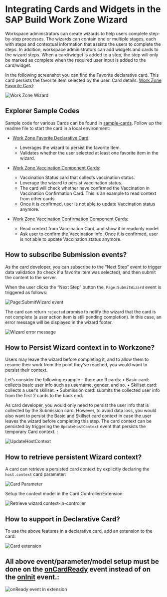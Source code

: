 # Integrating Cards and Widgets in the SAP Build Work Zone Wizard

Workspace administrators can create wizards to help users complete step-by-step processes. The wizards can contain one or multiple stages, each with steps and contextual information that assists the users to complete the steps. In addition, workspace administrators can add widgets and cards to the wizard steps. When a card/widget is added to a step, the step will only be marked as complete when the required user input is added to the card/widget.

In the following screenshot you can find the Favorite declarative card. This card persists the favorite item selected by the user. 
Card details: [Work Zone Favorite Card](./sample-cards/wz-favorite-card):

 ![Work Zone Wizard](./images/wizard.png)

## Explorer Sample Codes

Sample code for various Cards can be found in [sample-cards](./sample-cards/README.md). Follow up the readme file to start the card in a local environment:

* [Work Zone Favorite Declarative Card](./sample-cards/wz-favorite-card):
  - Leverages the wizard to persist the favorite Item.
  - Validates whether the user selected at least one favorite item in the wizard.

* [Work Zone Vaccination Component Cards](./sample-cards/wz-favorite-card):
  - Vaccination Status card that collects vaccination status.
  - Leverage the wizard to persist vaccination status.
  - The card will check whether have confirmed the Vaccination in Vaccination Confirmation Card. This is an example to read context from other cards.
  - Once it is confirmed, user is not able to update Vaccination status anymore.

* [Work Zone Vaccination Confirmation Component Cards](./sample-cards/wz-favorite-card):
  - Read context from Vaccination Card, and show it in readonly model
  - Ask user to confirm the Vaccination info. Once it is confirmed, user is not able to update Vaccination status anymore.


## How to subscribe Submission events?

As the card developer, you can subscribe to the “Next Step” event to trigger data validation (to check if a favorite item was selected), and then submit the content to the server.

When the user clicks the “Next Step” button the, `Page:SubmitWizard` event is triggered as follows:

![Page:SubmitWizard event](./images/submit-wizard.png)

The card can return `rejected` promise to notify the wizard that the card is not complete (a user action item is still pending completion). In this case, an error message will be displayed in the wizard footer.

![Wizard error message](./images/error-message.png)

## How to Persist Wizard context in to Workzone?

Users may leave the wizard before completing it, and to allow them to resume their work from the point they’ve reached, you would want to persist their context.

Let’s consider the following example – there are 3 cards:
•	Basic card: collects basic user info such as username, gender, and so.
•	Skillset card: collects a user’s skillset.
•	Submission card: submits the collected user info from the first 2 cards to the back end.

As card developer, you would only need to persist the user info that is collected by the Submission card. However, to avoid data loss, you would also want to persist the Basic and Skillset card context in case the user leaves the wizard before completing this step.
The card context can be persisted by triggering the `UpdateHostContext` event that persists the temporary Card context.
:

![UpdateHostContext](./images/update-host-context.png)

## How to retrieve persistent Wizard context?

A card can retrieve a persisted card context by explicitly declaring the `host.context` card parameter:

![Card Parameter](./images/retrieve-wizard-context.png)

Setup the context model in the Card Controller/Extension:

![Retrieve wizard context-in-controller](./images/retrieve-wizard-context-in-controller.png)


## How to support in Declarative Card?

To use the above features in a declarative card, add an extension to the card:

![Card extension](./images/card-extension.png)

## All above event/parameter/model setup must be done on the [onCardReady](https://sapui5.hana.ondemand.com/sdk/#/api/sap.ui.integration.Extension%23methods/onCardReady) event instead of on the [onInit](https://sapui5.hana.ondemand.com/sdk/#/api/sap.ui.core.mvc.Controller%23methods/onInit) event.:

![onReady event in extension](./images/onReady-extension.png)

